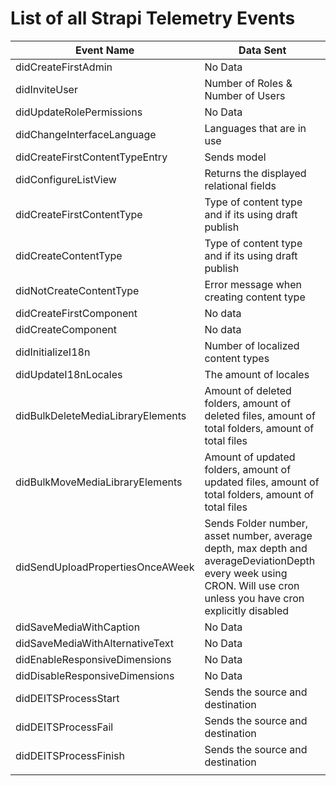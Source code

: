 # List of all Strapi Telemetry Events

| Event Name                        | Data Sent                                                                                                                                                           |
| --------------------------------- | ------------------------------------------------------------------------------------------------------------------------------------------------------------------- |
| didCreateFirstAdmin               | No Data                                                                                                                                                             |
| didInviteUser                     | Number of Roles & Number of Users                                                                                                                                   |
| didUpdateRolePermissions          | No Data                                                                                                                                                             |
| didChangeInterfaceLanguage        | Languages that are in use                                                                                                                                           |
| didCreateFirstContentTypeEntry    | Sends model                                                                                                                                                         |
| didConfigureListView              | Returns the displayed relational fields                                                                                                                             |
| didCreateFirstContentType         | Type of content type and if its using draft publish                                                                                                                 |
| didCreateContentType              | Type of content type and if its using draft publish                                                                                                                 |
| didNotCreateContentType           | Error message when creating content type                                                                                                                            |
| didCreateFirstComponent           | No data                                                                                                                                                             |
| didCreateComponent                | No data                                                                                                                                                             |
| didInitializeI18n                 | Number of localized content types                                                                                                                                   |
| didUpdateI18nLocales              | The amount of locales                                                                                                                                               |
| didBulkDeleteMediaLibraryElements | Amount of deleted folders, amount of deleted files, amount of total folders, amount of total files                                                                  |
| didBulkMoveMediaLibraryElements   | Amount of updated folders, amount of updated files, amount of total folders, amount of total files                                                                  |
| didSendUploadPropertiesOnceAWeek  | Sends Folder number, asset number, average depth, max depth and averageDeviationDepth every week using CRON. Will use cron unless you have cron explicitly disabled |
| didSaveMediaWithCaption           | No Data                                                                                                                                                             |
| didSaveMediaWithAlternativeText   | No Data                                                                                                                                                             |
| didEnableResponsiveDimensions     | No Data                                                                                                                                                             |
| didDisableResponsiveDimensions    | No Data                                                                                                                                                             |
| didDEITSProcessStart              | Sends the source and destination                                                                                                                                    |
| didDEITSProcessFail               | Sends the source and destination                                                                                                                                    |
| didDEITSProcessFinish             | Sends the source and destination                                                                                                                                    |
|                                   |                                                                                                                                                                     |
